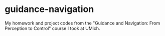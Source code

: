 # guidance-navigation
My homework and project codes from the "Guidance and Navigation: From Perception to Control" course I took at UMich.
